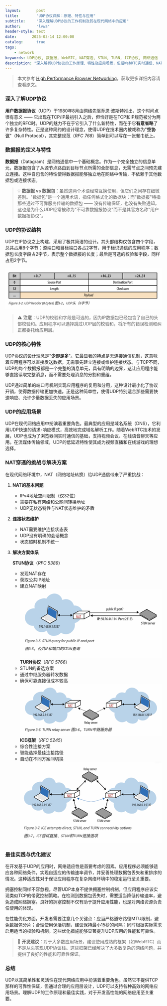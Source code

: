 ```yaml
---
layout:       post
title:        "UDP协议详解：原理、特性与应用"
subtitle:     "深入理解UDP协议的工作机制及其在现代网络中的应用"
author:       "lvwa"
header-style: text
date:       2025-03-14 12:00:00
catalog:      true
tags:
    - network
keywords: UDP协议, 数据报, WebRTC, NAT穿透, STUN, TURN, ICE协议, 网络通信
description: "深入解析UDP协议的工作原理、特性及应用场景，包括WebRTC实时通信、NAT穿透技术等核心内容，帮助读者全面理解这一重要的网络协议。"
---
```


> 本文参考 [High Performance Browser Networking](https://hpbn.co/building-blocks-of-udp/)，获取更多详细内容请查看原文。

### 深入了解UDP协议

**用户数据报协议**（UDP）于1980年8月由网络先驱乔恩·波斯特推出，这个时间点很有意义 —— 它出现在TCP/IP最初引入之后，但恰好是在TCP和IP规范被分为两个独立的RFC时。UDP的魅力不在于它引入了什么新特性，而在于它**有意省略**了许多复杂特性。正是这种简约的设计理念，使得UDP在技术圈内被戏称为"**空协议**"（Null Protocol），其完整规范（*RFC 768*）简单到可以写在一张餐巾纸上。

### 数据报的定义与特性

**数据报**（Datagram）是网络通信中一个基础概念。作为一个完全独立的信息单元，数据报包含了从源节点路由到目标节点所需的全部信息，无需节点之间预先建立连接。这种自包含的特性使得数据报能够独立地在网络中传输，不依赖于其他数据包或连接状态。

> 💡 **数据报 vs 数据包**：虽然这两个术语经常互换使用，但它们之间存在细微差别。"数据包"是一个通用术语，指任何格式化的数据块；而"数据报"特指那些通过不可靠服务传输的数据包 —— 没有传输保证，也没有失败通知。这也是为什么UDP经常被称为"不可靠数据报协议"而不是其官方名称"用户数据报协议"。

### UDP的协议结构

UDP在IP协议之上构建，采用了极其简洁的设计。其头部结构仅包含四个字段，总共占用8个字节：源端口和目标端口各占2字节，用于标识通信的应用程序；数据包长度字段占2字节，表示整个数据报的长度；最后是可选的校验和字段，同样占用2字节。

![UDP头部结构](/img/2025-03-14/header.png)

> ⚠️ **注意**：UDP的校验和字段是可选的，因为IP数据包已经包含了自己的头部校验和。应用程序可以选择跳过UDP层的校验和，将所有的错误检测和纠正都委托给应用层。

### UDP的核心特性

UDP协议的设计理念是"**少即是多**"。它最显著的特点是无连接通信机制，这意味着应用程序可以直接发送数据，无需事先建立连接或维护连接状态。与TCP不同，UDP的每个数据报都是一个完整的消息单元，具有明确的边界，这让应用程序能够直接读取完整消息，而不需要处理消息的分割和重组。

UDP通过简单的端口号机制实现应用程序的复用和分用，这种设计最小化了协议开销，使得数据传输更加快速。正是这种简单性，使得UDP特别适合那些需要快速响应、允许少量数据丢失的应用场景。

### UDP的应用场景

UDP在现代网络应用中扮演着重要角色。最典型的应用是域名系统（DNS），它利用UDP快速的请求-响应模式，高效地完成域名解析工作。随着WebRTC技术的发展，UDP也成为了浏览器间实时通信的基础，支持视频会议、在线语音聊天等应用。在流媒体传输领域，UDP的低延迟特性使其成为视频直播和在线游戏的理想选择。

### NAT穿透的挑战与解决方案

在现代网络环境中，NAT（网络地址转换）给UDP通信带来了严重挑战：

1. **NAT的基本问题**
   - IPv4地址空间限制（仅32位）
   - 需要在私有网络和公网间转换地址
   - UDP无状态特性与NAT状态维护的矛盾

2. **连接状态维护**
   - NAT需要维护连接状态表
   - UDP没有明确的会话概念
   - 状态超时机制不统一

3. **解决方案体系**

   **STUN协议**（*RFC 5389*）
   - 发现NAT存在
   - 获取公共IP地址
   - 建立NAT映射
![UDP头部结构](/img/2025-03-14/stun.png)
   **TURN协议**（*RFC 5766*）
   - STUN的备选方案
   - 通过中继服务器转发数据
   - 确保可靠连接但成本较高
![UDP头部结构](/img/2025-03-14/turn.png)
   **ICE框架**（*RFC 5245*）
   - 综合性连接方案
   - 智能选择最佳连接路径
   - 自动在不同方案间切换
![UDP头部结构](/img/2025-03-14/ice.png)

### 最佳实践与优化建议

在开发基于UDP的应用时，网络适应性是首要考虑的因素。应用程序必须能够适应各种网络条件，实现自适应的传输速率调节，并妥善处理数据包丢失和重排序的情况。这种适应性对于保证应用程序在复杂网络环境中的稳定运行至关重要。

拥塞控制同样不容忽视。尽管UDP本身不提供拥塞控制机制，但应用程序应该实现类似TCP的带宽控制策略。在检测到数据包丢失时，需要适当降低传输速率，避免造成网络拥塞。良好的拥塞控制不仅有助于提升应用性能，也是对网络资源负责任使用的体现。

在性能优化方面，开发者需要注意几个关键点：应当严格遵守路径MTU限制，避免数据包分片；合理使用保活机制，建议保持最小15秒的间隔；同时根据实际需求启用适当的校验和机制。这些优化措施能够显著提升UDP应用的性能和可靠性。

> 📌 **开发建议**：对于大多数应用场景，建议使用成熟的框架（如WebRTC）而不是从头实现UDP协议栈。这些框架已经解决了大多数复杂的网络问题，并提供了良好的性能和可靠性保证。

### 总结

UDP以其简单性和灵活性在现代网络应用中扮演着重要角色。虽然它不提供TCP那样的可靠性保证，但通过合理的应用层设计，UDP可以支持各种高效的网络应用场景。理解UDP的工作原理和最佳实践，对于开发高性能的网络应用至关重要。